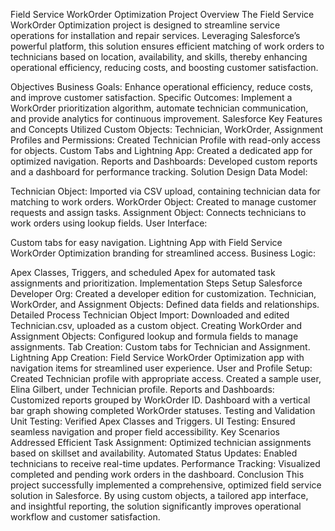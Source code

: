 Field Service WorkOrder Optimization
Project Overview
The Field Service WorkOrder Optimization project is designed to streamline service operations for installation and repair services. Leveraging Salesforce’s powerful platform, this solution ensures efficient matching of work orders to technicians based on location, availability, and skills, thereby enhancing operational efficiency, reducing costs, and boosting customer satisfaction.

Objectives
Business Goals: Enhance operational efficiency, reduce costs, and improve customer satisfaction.
Specific Outcomes: Implement a WorkOrder prioritization algorithm, automate technician communication, and provide analytics for continuous improvement.
Salesforce Key Features and Concepts Utilized
Custom Objects: Technician, WorkOrder, Assignment
Profiles and Permissions: Created Technician Profile with read-only access for objects.
Custom Tabs and Lightning App: Created a dedicated app for optimized navigation.
Reports and Dashboards: Developed custom reports and a dashboard for performance tracking.
Solution Design
Data Model:

Technician Object: Imported via CSV upload, containing technician data for matching to work orders.
WorkOrder Object: Created to manage customer requests and assign tasks.
Assignment Object: Connects technicians to work orders using lookup fields.
User Interface:

Custom tabs for easy navigation.
Lightning App with Field Service WorkOrder Optimization branding for streamlined access.
Business Logic:

Apex Classes, Triggers, and scheduled Apex for automated task assignments and prioritization.
Implementation Steps
Setup
Salesforce Developer Org: Created a developer edition for customization.
Technician, WorkOrder, and Assignment Objects: Defined data fields and relationships.
Detailed Process
Technician Object Import:
Downloaded and edited Technician.csv, uploaded as a custom object.
Creating WorkOrder and Assignment Objects:
Configured lookup and formula fields to manage assignments.
Tab Creation:
Custom tabs for Technician and Assignment.
Lightning App Creation:
Field Service WorkOrder Optimization app with navigation items for streamlined user experience.
User and Profile Setup:
Created Technician profile with appropriate access.
Created a sample user, Elina Gilbert, under Technician profile.
Reports and Dashboards:
Customized reports grouped by WorkOrder ID.
Dashboard with a vertical bar graph showing completed WorkOrder statuses.
Testing and Validation
Unit Testing: Verified Apex Classes and Triggers.
UI Testing: Ensured seamless navigation and proper field accessibility.
Key Scenarios Addressed
Efficient Task Assignment: Optimized technician assignments based on skillset and availability.
Automated Status Updates: Enabled technicians to receive real-time updates.
Performance Tracking: Visualized completed and pending work orders in the dashboard.
Conclusion
This project successfully implemented a comprehensive, optimized field service solution in Salesforce. By using custom objects, a tailored app interface, and insightful reporting, the solution significantly improves operational workflow and customer satisfaction.
